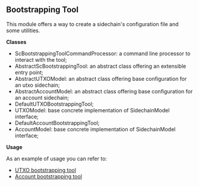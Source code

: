 **Bootstrapping Tool** 
---------

This module offers a way to create a sidechain's configuration file and some utilities.

**Classes**
 - ScBootstrappingToolCommandProcessor: a command line processor to interact with the tool;
 - AbstractScBootstrappingTool: an abstract class offering an extensible entry point;
 - AbstractUTXOModel: an abstract class offering base configuration for an utxo sidechain;
 - AbstractAccountModel: an abstract class offering base configuration for an account sidechain;
 - DefaultUTXOBootstrappingTool;
 - UTXOModel: base concrete implementation of SidechainModel interface;
 - DefaultAccountBootstrappingTool;
 - AccountModel: base concrete implementation of SidechainModel interface;

**Usage**

As an example of usage you can refer to:
 - [UTXO bootstrapping tool](../../examples/utxo/utxoapp_sctool)
 - [Account bootstrapping tool](../../examples/account/evmapp_sctool)